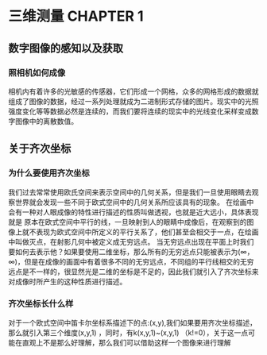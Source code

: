 # 三维测量 CHAPTER 1

## 数字图像的感知以及获取
### 照相机如何成像
相机内有着许多的光敏感的传感器，它们形成一个网格，众多的网格形成的数据就组成了图像的数据，经过一系列处理就成为二进制形式存储的图片。现实中的光照强度变化等等数据必然是连续的，而我们要将连续的现实中的光线变化采样变成数字图像中的离散数值。


## 关于齐次坐标
### 为什么要使用齐次坐标
我们过去常常使用欧氏空间来表示空间中的几何关系，但是我们一旦使用眼睛去观察世界就会发现一些不同于欧式空间中的几何关系所应该具有的现象。
在绘画中会有一种对人眼成像的特性进行描述的性质叫做透视，也就是近大远小，具体表现就是
原本在欧式空间中平行的线，一旦映射到人的眼睛中成像后，在观察到的图像上就不表现为欧式空间中所定义的平行关系了，他们甚至会相交于一点，在绘画中叫做灭点，在射影几何中被定义成无穷远点。
当无穷远点出现在平面上时我们要如何去表示他？如果要使用二维坐标，那么所有的无穷远点只能被表示为(∞，∞)，但是在成像的画面中有着很多不同的无穷远点，不同组的平行线相交的无穷远点是不一样的，很显然光是二维的坐标是不足的，因此我们就引入了齐次坐标来对成像时所产生的这种性质进行描述。
### 齐次坐标长什么样
对于一个欧式空间中笛卡尔坐标系描述下的点:(x,y),我们如果要用齐次坐标描述，那么就引入第三个维度(x,y,1) ，同时，有k(x,y,1)~(x,y,1) （k!=0），关于这一点可能在直观上不是那么好理解，那么我们可以借助这样一个图像来进行理解
